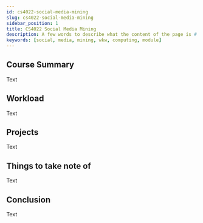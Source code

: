 ```yaml
---
id: cs4022-social-media-mining
slug: cs4022-social-media-mining
sidebar_position: 1
title: CS4022 Social Media Mining
description: A few words to describe what the content of the page is # TODO
keywords: [social, media, mining, wkw, computing, module]
---
```


## Course Summary

Text

## Workload

Text

## Projects

Text

## Things to take note of

Text

## Conclusion

Text
